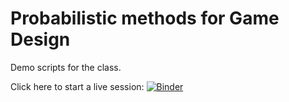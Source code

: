 # Probabilistic methods for Game Design

Demo scripts for the class.

Click here to start a live session:
[![Binder](https://mybinder.org/badge_logo.svg)](https://mybinder.org/v2/gh/mfaella/ProbGameDesign/HEAD)

